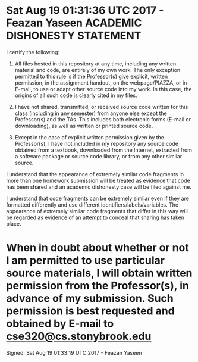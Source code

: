 Sat Aug 19 01:31:36 UTC 2017 - Feazan Yaseen
ACADEMIC DISHONESTY STATEMENT
=======================================================================
I certify the following:

1. All files hosted in this repository at any time, including any written material and code, are entirely of my own work. The only exception permitted to this rule is if the Professor(s) give explicit, written permission, in the assignment handout, on the webpage/PIAZZA, or in E-mail, to use or adapt other source code into my work. In this case, the origins of all such code is clearly cited in my files.

2. I have not shared, transmitted, or received source code written for this class (including in any semester) from anyone else except the Professor(s) and the TAs. This includes both electronic forms (E-mail or downloading), as well as written or printed source code.

3. Except in the case of explicit written permission given by the Professor(s), I have not included in my repository any source code obtained from a textbook, downloaded from the Internet, extracted from a software package or source code library, or from any other similar source. 

I understand that the appearance of extremely similar code fragments in more than one homework submission will be treated as evidence that code has been shared and an academic dishonesty case will be filed against me. 

I understand that code fragments can be extremely similar even if they are formatted differently and use different identifiers/labels/variables. The appearance of extremely similar code fragments that differ in this way will be regarded as evidence of an attempt to conceal that sharing has taken place.

When in doubt about whether or not I am permitted to use particular source materials, I will obtain written permission from the Professor(s), in advance of my submission. Such permission is best requested and obtained by E-mail to cse320@cs.stonybrook.edu 
=======================================================================
Signed:
Sat Aug 19 01:33:19 UTC 2017 - Feazan Yaseen
